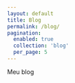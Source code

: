 ```yaml
---
layout: default
title: Blog
permalink: /blog/
pagination:
  enabled: true
  collection: 'blog'
  per_page: 5
---
```



Meu blog